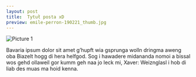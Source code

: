 ```yaml
---
layout: post
title:  Tytuł posta xD
preview: emile-perron-190221_thumb.jpg
---
```


![Picture 1]({{site.img_url}}posts/emile-perron-190221_lg.jpg)

Bavaria ipsum dolor sit amet g’hupft wia gsprunga wolln dringma aweng oba Biazelt hogg di hera helfgod. Sog i hawadere midananda nomoi a bissal wos gehd ollaweil gor kumm geh naa jo leck mi, Xaver: Weiznglasl i hob di liab des muas ma hoid kenna.
